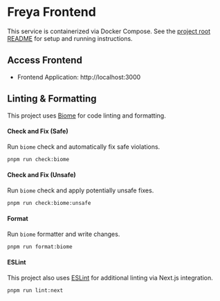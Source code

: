 # Freya Frontend

This service is containerized via Docker Compose. See the [project root README](../README.md) for setup and running instructions.

## Access Frontend

- Frontend Application: http://localhost:3000

## Linting & Formatting

This project uses [Biome][] for code linting and formatting.

#### Check and Fix (Safe)
Run `biome` check and automatically fix safe violations.

```bash
pnpm run check:biome
```

#### Check and Fix (Unsafe)
Run `biome` check and apply potentially unsafe fixes.

```bash
pnpm run check:biome:unsafe
```

#### Format
Run `biome` formatter and write changes.

```bash
pnpm run format:biome
```

#### ESLint

This project also uses [ESLint][] for additional linting via Next.js integration.

```bash
pnpm run lint:next
```

[Biome]: https://biomejs.dev/
[ESLint]: https://eslint.org/
